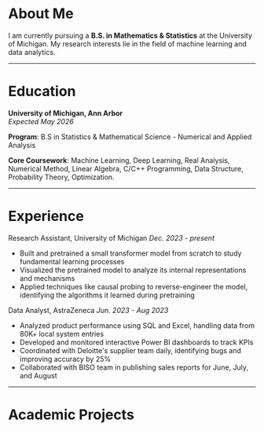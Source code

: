 # About Me
I am currently pursuing a **B.S. in Mathematics & Statistics** at the University of Michigan. My research interests lie in the field of machine learning and data analytics.

---

# Education
**University of Michigan, Ann Arbor**    
*Expected May 2026*

**Program**: B.S in Statistics & Mathematical Science - Numerical and Applied Analysis

**Core Coursework**: Machine Learning, Deep Learning, Real Analysis, Numerical Method, Linear Algebra, C/C++ Programming, Data Structure, Probability Theory, Optimization.


---

# Experience
Research Assistant, University of Michigan
*Dec. 2023 - present*
- Built and pretrained a small transformer model from scratch to study fundamental learning processes
- Visualized the pretrained model to analyze its internal representations and mechanisms
- Applied techniques like causal probing to reverse-engineer the model, identifying the algorithms it learned during pretraining

Data Analyst, AstraZeneca
*Jun. 2023 - Aug 2023*
- Analyzed product performance using SQL and Excel, handling data from 80K+ local system entries
- Developed and monitored interactive Power BI dashboards to track KPIs
- Coordinated with Deloitte's supplier team daily, identifying bugs and improving accuracy by 25%
- Collaborated with BISO team in publishing sales reports for June, July, and August

---

# Academic Projects
